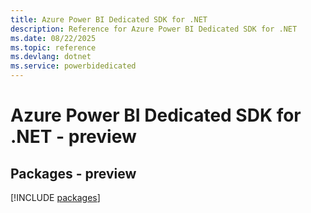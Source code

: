 ```yaml
---
title: Azure Power BI Dedicated SDK for .NET
description: Reference for Azure Power BI Dedicated SDK for .NET
ms.date: 08/22/2025
ms.topic: reference
ms.devlang: dotnet
ms.service: powerbidedicated
---
```

# Azure Power BI Dedicated SDK for .NET - preview
## Packages - preview
[!INCLUDE [packages](power-bi-dedicated-index.md)]